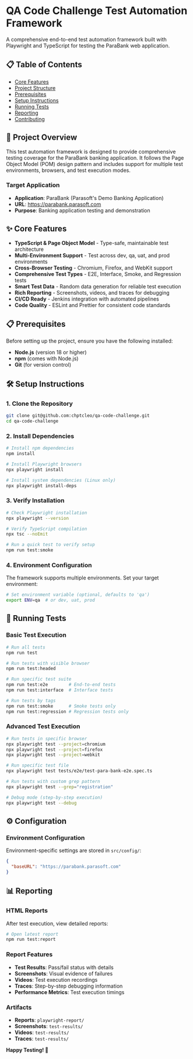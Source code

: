 # QA Code Challenge Test Automation Framework

A comprehensive end-to-end test automation framework built with Playwright and TypeScript for testing the ParaBank web application.

## 📋 Table of Contents

- [Core Features](#-core-features)
- [Project Structure](#-project-structure)
- [Prerequisites](#-prerequisites)
- [Setup Instructions](#️-setup-instructions)
- [Running Tests](#-running-tests)
- [Reporting](#-reporting)
- [Contributing](#-contributing)

## 🚀 Project Overview

This test automation framework is designed to provide comprehensive testing coverage for the ParaBank banking application. It follows the Page Object Model (POM) design pattern and includes support for multiple test environments, browsers, and test execution modes.

### Target Application

- **Application**: ParaBank (Parasoft's Demo Banking Application)
- **URL**: https://parabank.parasoft.com
- **Purpose**: Banking application testing and demonstration

## ✨ Core Features

- **TypeScript & Page Object Model** - Type-safe, maintainable test architecture
- **Multi-Environment Support** - Test across dev, qa, uat, and prod environments
- **Cross-Browser Testing** - Chromium, Firefox, and WebKit support
- **Comprehensive Test Types** - E2E, Interface, Smoke, and Regression tests
- **Smart Test Data** - Random data generation for reliable test execution
- **Rich Reporting** - Screenshots, videos, and traces for debugging
- **CI/CD Ready** - Jenkins integration with automated pipelines
- **Code Quality** - ESLint and Prettier for consistent code standards

## 📋 Prerequisites

Before setting up the project, ensure you have the following installed:

- **Node.js** (version 18 or higher)
- **npm** (comes with Node.js)
- **Git** (for version control)

## 🛠️ Setup Instructions

### 1. Clone the Repository

```bash
git clone git@github.com:chptcleo/qa-code-challenge.git
cd qa-code-challenge
```

### 2. Install Dependencies

```bash
# Install npm dependencies
npm install

# Install Playwright browsers
npx playwright install

# Install system dependencies (Linux only)
npx playwright install-deps
```

### 3. Verify Installation

```bash
# Check Playwright installation
npx playwright --version

# Verify TypeScript compilation
npx tsc --noEmit

# Run a quick test to verify setup
npm run test:smoke
```

### 4. Environment Configuration

The framework supports multiple environments. Set your target environment:

```bash
# Set environment variable (optional, defaults to 'qa')
export ENV=qa  # or dev, uat, prod
```

## 🏃 Running Tests

### Basic Test Execution

```bash
# Run all tests
npm run test

# Run tests with visible browser
npm run test:headed

# Run specific test suite
npm run test:e2e        # End-to-end tests
npm run test:interface  # Interface tests

# Run tests by tags
npm run test:smoke      # Smoke tests only
npm run test:regression # Regression tests only
```

### Advanced Test Execution

```bash
# Run tests in specific browser
npx playwright test --project=chromium
npx playwright test --project=firefox
npx playwright test --project=webkit

# Run specific test file
npx playwright test tests/e2e/test-para-bank-e2e.spec.ts

# Run tests with custom grep pattern
npx playwright test --grep="registration"

# Debug mode (step-by-step execution)
npx playwright test --debug
```

## ⚙️ Configuration

### Environment Configuration

Environment-specific settings are stored in `src/config/`:

```json
{
  "baseURL": "https://parabank.parasoft.com"
}
```

## 📊 Reporting

### HTML Reports

After test execution, view detailed reports:

```bash
# Open latest report
npm run test:report
```

### Report Features

- **Test Results**: Pass/fail status with details
- **Screenshots**: Visual evidence of failures
- **Videos**: Test execution recordings
- **Traces**: Step-by-step debugging information
- **Performance Metrics**: Test execution timings

### Artifacts

- **Reports**: `playwright-report/`
- **Screenshots**: `test-results/`
- **Videos**: `test-results/`
- **Traces**: `test-results/`

**Happy Testing! 🎯**
